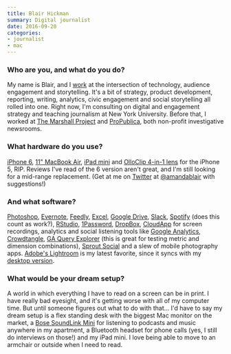 ```yaml
---
title: Blair Hickman
summary: Digital journalist
date: 2016-09-20
categories:
- journalist
- mac
---
```


### Who are you, and what do you do?

My name is Blair, and I [work](http://www.blairhickman.com/ "Blair's website.") at the intersection of technology, audience engagement and storytelling. It's a bit of strategy, product development, reporting, writing, analytics, civic engagement and social storytelling all rolled into one. Right now, I'm consulting on digital and engagement strategy and teaching journalism at New York University. Before that, I worked at [The Marshall Project](https://www.themarshallproject.org/ "A non-profit journalism group.") and [ProPublica](https://www.propublica.org/ "A non-profit newsroom."), both non-profit investigative newsrooms. 

### What hardware do you use?

[iPhone 6][iphone-6], [11" MacBook Air][macbook-air], [iPad mini][ipad-mini] and [OlloClip 4-in-1 lens][4-in-1-iphone-5] for the iPhone 5, RIP. Reviews I've read of the 6 version aren't great, and I'm still looking for a mid-range replacement. (Get at me on [Twitter][] at [@amandablair](https://twitter.com/amandablair "Blair's Twitter account.") with suggestions!)

### And what software?

[Photoshop][], [Evernote][], [Feedly][], [Excel][], [Google Drive][google-drive], [Slack][], [Spotify][] (does this count as work?), [RStudio][], [1Password][], [DropBox][], [CloudApp][] for screen recordings, analytics and social listening tools like [Google Analytics][google-analytics], [Crowdtangle][], [GA Query Explorer][query-explorer] (this is great for testing metric and dimension combinations), [Sprout Social][sprout-social] and a slew of mobile photography apps. [Adobe's Lightroom][lightroom-ios] is my latest favorite, since it syncs with my [desktop version][lightroom].

### What would be your dream setup?

A world in which everything I have to read on a screen can be in print. I have really bad eyesight, and it's getting worse with all of my computer time. But until someone figures out what to do with that... I'd have to say my dream setup is a flex standing desk with the biggest Mac monitor on the market, a [Bose SoundLink Mini][soundlink-mini] for listening to podcasts and music anywhere in my apartment, a Bluetooth headset for phone calls (yes, I still do interviews on those!) and my iPad mini. I love being able to move to an armchair or outside when I need to read.

[1password]: https://1password.com "Password management software for Mac OS X."
[4-in-1-iphone-5]: https://www.olloclip.com/en-us/shop/lenses/iphone5-4-in-1/ "A set of lenses for the iPhone 5."
[cloudapp]: https://www.getcloudapp.com/ "A cloud-based file sharing menubar app for Mac OS X."
[crowdtangle]: https://www.crowdtangle.com/ "A service for monitoring what's being said on social media."
[dropbox]: https://www.dropbox.com/ "Online syncing and storage."
[evernote]: https://evernote.com/ "Online software for capturing notes."
[excel]: https://products.office.com/en-us/excel "A spreadsheet application."
[feedly]: https://feedly.com/ "A feed reader."
[google-analytics]: http://www.google.com/analytics/ "Web analytics."
[google-drive]: https://drive.google.com/ "A cloud storage service."
[ipad-mini]: https://www.apple.com/ipad-mini/ "A 7.9 inch tablet device."
[iphone-6]: https://en.wikipedia.org/wiki/IPhone_6 "A smartphone."
[lightroom-ios]: https://itunes.apple.com/gb/app/adobe-photoshop-lightroom/id804177739 "A photo editing and management app."
[lightroom]: https://www.adobe.com/products/photoshop-lightroom.html "Photo management and editing software."
[macbook-air]: https://www.apple.com/macbook-air/ "A very thin laptop."
[photoshop]: https://www.adobe.com/products/photoshop.html "A bitmap image editor."
[query-explorer]: http://web.archive.org/web/20210718171856/https://ga-dev-tools.appspot.com/query-explorer/ "A tool for exploring statistics in Google Analytics."
[rstudio]: https://www.rstudio.com/ "An IDE for the R language."
[slack]: https://slack.com/ "A collaboration service."
[soundlink-mini]: https://www.cnet.com/products/bose-soundlink-mini-speaker/ "Portable Bluetooth speakers."
[spotify]: https://www.spotify.com/us/ "A music streaming service."
[sprout-social]: https://sproutsocial.com/ "A service for managing a company's social media."
[twitter]: https://twitter.com/ "An online micro-blogging platform."
